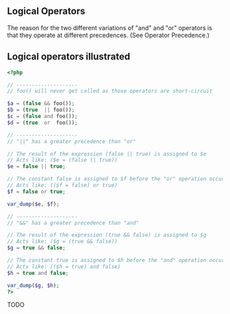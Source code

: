  
## Logical Operators
 
<!-- start titleabbrev -->
<!--
Logic
-->
 
<!-- start table -->
<!--

  Logical Operators
  
   
    
     Example
     Name
     Result
    
   
   
    
     $a and $b
     And
     true if both $a and $b are true.
    
    
     $a or $b
     Or
     true if either $a or $b is true.
    
    
     $a xor $b
     Xor
     true if either $a or $b is true, but not both.
    
    
     ! $a
     Not
     true if $a is not true.
    
    
     $a {{ amp }}{{ amp }} $b
     And
     true if both $a and $b are true.
    
    
     $a || $b
     Or
     true if either $a or $b is true.
    
   
  
 
-->
 
 The reason for the two different variations of "and" and "or" operators is that they operate at different precedences. (See Operator Precedence.) 
 
<div class="example">
     
## Logical operators illustrated
 

```php
<?php

// --------------------
// foo() will never get called as those operators are short-circuit

$a = (false && foo());
$b = (true  || foo());
$c = (false and foo());
$d = (true  or  foo());

// --------------------
// "||" has a greater precedence than "or"

// The result of the expression (false || true) is assigned to $e
// Acts like: ($e = (false || true))
$e = false || true;

// The constant false is assigned to $f before the "or" operation occurs
// Acts like: (($f = false) or true)
$f = false or true;

var_dump($e, $f);

// --------------------
// "&&" has a greater precedence than "and"

// The result of the expression (true && false) is assigned to $g
// Acts like: ($g = (true && false))
$g = true && false;

// The constant true is assigned to $h before the "and" operation occurs
// Acts like: (($h = true) and false)
$h = true and false;

var_dump($g, $h);
?>
```
 TODO 
<!-- start screen -->
<!--


bool(true)
bool(false)
bool(false)
bool(true)

  
-->
 
</div>
